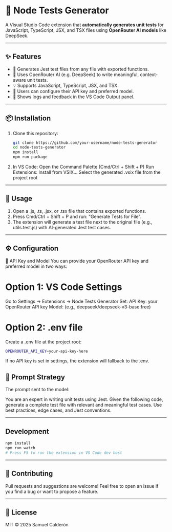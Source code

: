 # 🧪 Node Tests Generator

A Visual Studio Code extension that **automatically generates unit tests** for JavaScript, TypeScript, JSX, and TSX files using **OpenRouter AI models** like DeepSeek.

---

## ✨ Features

- 📄 Generates Jest test files from any file with exported functions.
- 🤖 Uses OpenRouter AI (e.g. DeepSeek) to write meaningful, context-aware unit tests.
- 💡 Supports JavaScript, TypeScript, JSX, and TSX.
- 🔧 Users can configure their API key and preferred model.
- 📢 Shows logs and feedback in the VS Code Output panel.

---

## 📦 Installation

1. Clone this repository:
   ```bash
   git clone https://github.com/your-username/node-tests-generator
   cd node-tests-generator
   npm install
   npm run package
   ```
2. In VS Code:
   Open the Command Palette (Cmd/Ctrl + Shift + P)
   Run Extensions: Install from VSIX...
   Select the generated .vsix file from the project root

---

## 🚀 Usage

1. Open a .js, .ts, .jsx, or .tsx file that contains exported functions.
2. Press Cmd/Ctrl + Shift + P and run: "Generate Tests for File".
3. The extension will generate a test file next to the original file (e.g., utils.test.js) with AI-generated Jest test cases.

---

## ⚙️ Configuration

🔑 API Key and Model
You can provide your OpenRouter API key and preferred model in two ways:

# Option 1: VS Code Settings

Go to Settings → Extensions → Node Tests Generator
Set:
API Key: your OpenRouter API key
Model: (e.g., deepseek/deepseek-v3-base:free)

# Option 2: .env file

Create a .env file at the project root:

```bash
OPENROUTER_API_KEY=your-api-key-here
```

If no API key is set in settings, the extension will fallback to the .env.

## 🧠 Prompt Strategy

The prompt sent to the model:

You are an expert in writing unit tests using Jest.
Given the following code, generate a complete test file with relevant and meaningful test cases.
Use best practices, edge cases, and Jest conventions.

---

## Development

```bash
npm install
npm run watch
# Press F5 to run the extension in VS Code dev host
```

---

## 🤝 Contributing

Pull requests and suggestions are welcome!
Feel free to open an issue if you find a bug or want to propose a feature.

---

## 🧾 License

MIT © 2025 Samuel Calderón
